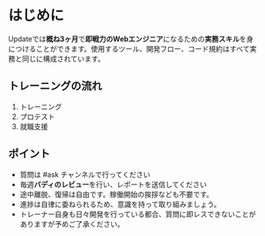 # はじめに

Updateでは**概ね3ヶ月**で**即戦力のWebエンジニア**になるための**実務スキル**を身につけることができます。使用するツール、開発フロー、コード規約はすべて実務と同じに構成されています。

## トレーニングの流れ

1. トレーニング
2. プロテスト
3. 就職支援

## ポイント

* 質問は \#ask チャンネルで行ってください
* 毎週**バディのレビュー**を行い、レポートを送信してください
* 途中離脱、復帰は自由です。稼働開始の挨拶なども不要です。
* 進捗は自律に委ねられるため、意識を持って取り組みましょう。
* トレーナー自身も日々開発を行っている都合、質問に即レスできないことがありますが予めご了承ください。